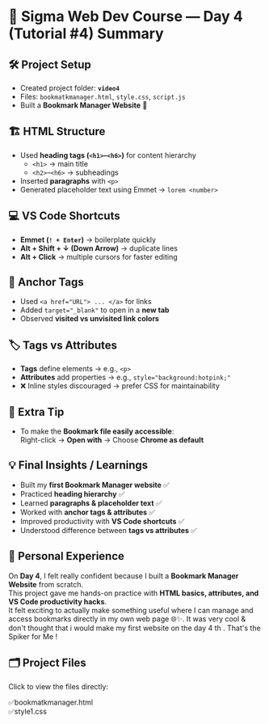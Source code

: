 # 📑 Sigma Web Dev Course — Day 4 (Tutorial #4) Summary

## 🛠 Project Setup
- Created project folder: **`video4`**  
- Files: `bookmatkmanager.html`, `style.css`, `script.js`  
- Built a **Bookmark Manager Website** 🚀  

## 🏗 HTML Structure
- Used **heading tags (`<h1>`–`<h6>`)** for content hierarchy  
  - `<h1>` → main title  
  - `<h2>`–`<h6>` → subheadings  
- Inserted **paragraphs** with `<p>`  
- Generated placeholder text using Emmet → `lorem <number>`

## 💻 VS Code Shortcuts
- **Emmet (`! + Enter`)** → boilerplate quickly  
- **Alt + Shift + ↓ (Down Arrow)** → duplicate lines  
- **Alt + Click** → multiple cursors for faster editing  

## 🔗 Anchor Tags
- Used `<a href="URL"> ... </a>` for links  
- Added `target="_blank"` to open in a **new tab**  
- Observed **visited vs unvisited link colors**  

## 🏷 Tags vs Attributes
- **Tags** define elements → e.g., `<p>`  
- **Attributes** add properties → e.g., `style="background:hotpink;"`  
- ❌ Inline styles discouraged → prefer CSS for maintainability  

## 📌 Extra Tip
- To make the **Bookmark file easily accessible**:  
  Right-click → **Open with** → Choose **Chrome as default**  

## 💡 Final Insights / Learnings
- Built my **first Bookmark Manager website** ✅  
- Practiced **heading hierarchy** ✅  
- Learned **paragraphs & placeholder text** ✅  
- Worked with **anchor tags & attributes** ✅  
- Improved productivity with **VS Code shortcuts** ✅  
- Understood difference between **tags vs attributes** ✅  

## 📝 Personal Experience
On **Day 4**, I felt really confident because I built a **Bookmark Manager Website** from scratch.  
This project gave me hands-on practice with **HTML basics, attributes, and VS Code productivity hacks**.  
It felt exciting to actually make something useful where I can manage and access bookmarks directly in my own web page 🌐✨. 
It was very cool & don't thought that i would make my first website on the day 4 th . 
That's the Spiker for Me !

## 🗂 Project Files
Click to view the files directly:

✅bookmatkmanager.html  
✅style1.css  

